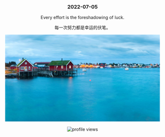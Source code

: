 <!-- [START DAILY SAYING] -->
<!-- Please keep comment here to allow auto update -->
<h3 align="center">2022-07-05</h3>
<p align="center">Every effort is the foreshadowing of luck.</p>
<p align="center">每一次努力都是幸运的伏笔。</p>
<p align="center"><img src="resources/daily-saying/423ce0d40b1d3ecbac0ab9bd39779985.jpg"/></p>
<!-- [END DAILY SAYING] -->

<p align="center"><img alt="profile views" src="https://komarev.com/ghpvc/?username=bubkoo&color=brightgreen&style=flat-square&label=PROFILE+VIEWS" /></p>
